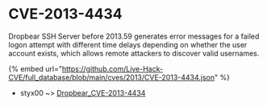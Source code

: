 # CVE-2013-4434

Dropbear SSH Server before 2013.59 generates error messages for a failed logon attempt with different time delays depending on whether the user account exists, which allows remote attackers to discover valid usernames.

{% embed url="https://github.com/Live-Hack-CVE/full_database/blob/main/cves/2013/CVE-2013-4434.json" %}


* styx00 ~> [Dropbear_CVE-2013-4434](https://zeste.alice-snow.ru/2013/database/cve-2013-4434/dropbear_cve-2013-4434-styx00)